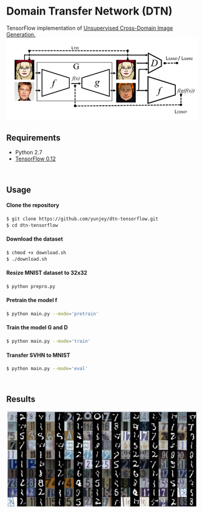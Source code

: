 # Domain Transfer Network (DTN) 
TensorFlow implementation of [Unsupervised Cross-Domain Image Generation.](https://arxiv.org/abs/1611.02200)
![alt text](jpg/dtn.jpg)

## Requirements
* Python 2.7
* [TensorFlow 0.12](https://github.com/tensorflow/tensorflow/tree/r0.12)

<br>

## Usage

#### Clone the repository
```bash
$ git clone https://github.com/yunjey/dtn-tensorflow.git
$ cd dtn-tensorflow
```

#### Download the dataset
```bash
$ chmod +x download.sh
$ ./download.sh
```

#### Resize MNIST dataset to 32x32 
```bash
$ python prepro.py
```

#### Pretrain the model f
```bash
$ python main.py --mode='pretrain'
```

#### Train the model G and D
```bash
$ python main.py --mode='train'
```

#### Transfer SVHN to MNIST
```bash
$ python main.py --mode='eval'
```
<br>

## Results
![alt text](jpg/svhn_mnist.gif)

